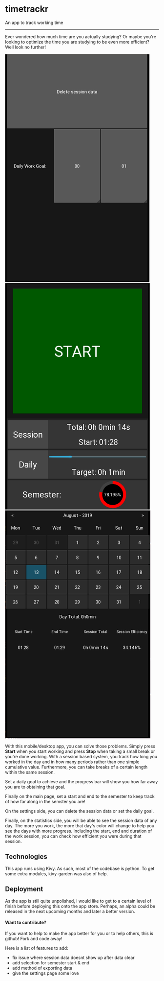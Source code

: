 # timetrackr
An app to track working time


---


Ever wondered how much time are you actually studying? Or maybe you're looking to optimize the time you are studying to 
be even more efficient? Well look no further! 


![alt text](https://github.com/GuillaumeLam/timetrackr/blob/master/assets/app-screenshots/timetracker-settings.png "Settings Page") <!-- .element height="33.3%" width="33.3%" -->
![alt text](https://github.com/GuillaumeLam/timetrackr/blob/master/assets/app-screenshots/timetracker-main.png "Main Page") <!-- .element height="33.3%" width="33.3%" -->
![alt text](https://github.com/GuillaumeLam/timetrackr/blob/master/assets/app-screenshots/timetracker-stats.png "Statistics Page") <!-- .element height="33.3%" width="33.3%" -->


With this mobile/desktop app, you can solve those problems. Simply press **Start** when you start working and press 
**Stop** when taking a small break or you're done working. With a session based system, you track how long you worked in
the day and in how many periods rather than one simple cumulative value. Furthermore, you can take breaks of a certain 
length within the same session. 

Set a daily goal to achieve and the progress bar will show you how far away you are to obtaining that goal.

Finally on the main page, set a start and end to the semester to keep track of how far along in the semster you are!


On the settings side, you can delete the session data or set the daily goal.


Finally, on the statistics side, you will be able to see the session data of any day. The more you work, the more that 
day's color will change to help you see the days with more progress. Including the start, end and duration of the work 
session, you can check how efficient you were during that session.


## Technologies

This app runs using Kivy. As such, most of the codebase is python. To get some extra modules, kivy-garden was also of 
help.


## Deployment

As the app is still quite unpolished, I would like to get to a certain level of finish before deploying this onto the 
app store. Perhaps, an alpha could be released in the next upcoming months and later a better version.


#### Want to contribute?

If you want to help to make the app better for you or to help others, this is github! Fork and code away!

Here is a list of features to add:
- fix issue where session data doesnt show up after data clear
- add selection for semester start & end
- add method of exporting data
- give the settings page some love
